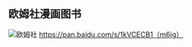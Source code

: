 ## 欧姆社漫画图书
![欧姆社](https://cdnimg.mr-wu.cn/wp-content/uploads/2017/11/%E6%AC%A7%E5%A7%86%E7%A4%BE%E5%AD%A6%E4%B9%A0%E6%BC%AB%E7%94%BB%E5%85%A8%E9%9B%86-1.jpg)
https://pan.baidu.com/s/1kVCECB1（m6jg）